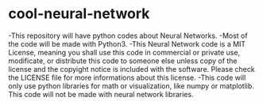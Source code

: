 # cool-neural-network
-This repository will have python codes about Neural Networks.
-Most of the code will be made with Python3.
-This Neural Network code is a MIT License, meaning you shall use this code in commercial or private use, modificate, or distribute this code to someone else unless copy of the license and the copyight notice is included with the software. Please check the LICENSE file for more informations about this license.
-This code will only use python libraries for math or visualization, like numpy or matplotlib. This code will not be made with neural network libraries.
